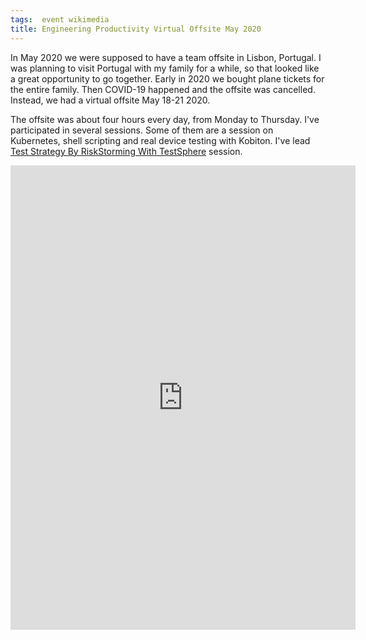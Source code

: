 ```yaml
---
tags:  event wikimedia
title: Engineering Productivity Virtual Offsite May 2020
---
```

In May 2020 we were supposed to have a team offsite in Lisbon, Portugal. I was planning to visit Portugal with my family for a while, so that looked like a great opportunity to go together. Early in 2020 we bought plane tickets for the entire family. Then COVID-19 happened and the offsite was cancelled. Instead, we had a virtual offsite May 18-21 2020.

The offsite was about four hours every day, from Monday to Thursday. I've participated in several sessions. Some of them are a session on Kubernetes, shell scripting and real device testing with Kobiton. I've lead [Test Strategy By RiskStorming With TestSphere](https://phabricator.wikimedia.org/T252704) session.

<iframe src="https://www.facebook.com/plugins/post.php?href=https%3A%2F%2Fwww.facebook.com%2Fzeljko.filipin%2Fposts%2F10158939477797290&show_text=true&width=552&height=743&appId" width="552" height="743" style="border:none;overflow:hidden" scrolling="no" frameborder="0" allowfullscreen="true" allow="autoplay; clipboard-write; encrypted-media; picture-in-picture; web-share"></iframe>
